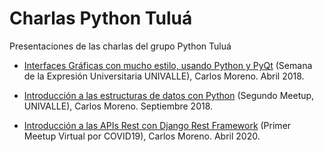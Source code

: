 # Charlas Python Tuluá

Presentaciones de las charlas del grupo Python Tuluá

* [Interfaces Gráficas con mucho estilo, usando Python y PyQt](https://github.com/PythonTulua/charlas_python_tulua/blob/master/Charla1-Expresi%C3%B3nUniv..pdf) (Semana de la Expresión Universitaria UNIVALLE), Carlos Moreno. Abril 2018.

* [Introducción a las estructuras de datos con Python](https://github.com/PythonTulua/charlas_python_tulua/blob/master/Introducción%20a%20las%20Estructuras%20de%20datos%20con%20Python.pdf) (Segundo Meetup, UNIVALLE), Carlos Moreno. Septiembre 2018.

* [Introducción a las APIs Rest con Django Rest Framework](https://github.com/PythonTulua/charlas_python_tulua/blob/master/Introducción%20a%20las%20APIs%20Rest%20con%20Django%20REST%20Framework.pdf) (Primer Meetup Virtual por COVID19), Carlos Moreno. Abril 2020.
